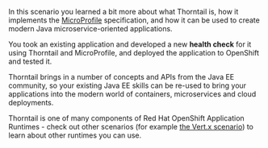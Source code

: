 In this scenario you learned a bit more about what Thorntail is, how it implements the [MicroProfile](https://microprofile.io) specification, and how it can be used to create
modern Java microservice-oriented applications.

You took an existing application and developed a new __health check__ for it using Thorntail and MicroProfile,
and deployed the application to OpenShift and tested it.

Thorntail brings in a number of concepts and APIs from the Java EE community, so your existing
Java EE skills can be re-used to bring your applications into the modern world of containers,
microservices and cloud deployments.

Thorntail is one of many components of Red Hat OpenShift Application Runtimes - check out
other scenarios (for example [the Vert.x scenario](https://learn.openshift.com/middleware/)) to learn about
other runtimes you can use.
